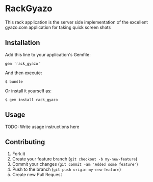 # RackGyazo

This rack application is the server side implementation of the excellent gyazo.com application for taking quick screen shots

## Installation

Add this line to your application's Gemfile:

    gem 'rack_gyazo'

And then execute:

    $ bundle

Or install it yourself as:

    $ gem install rack_gyazo

## Usage

TODO: Write usage instructions here

## Contributing

1. Fork it
2. Create your feature branch (`git checkout -b my-new-feature`)
3. Commit your changes (`git commit -am 'Added some feature'`)
4. Push to the branch (`git push origin my-new-feature`)
5. Create new Pull Request
